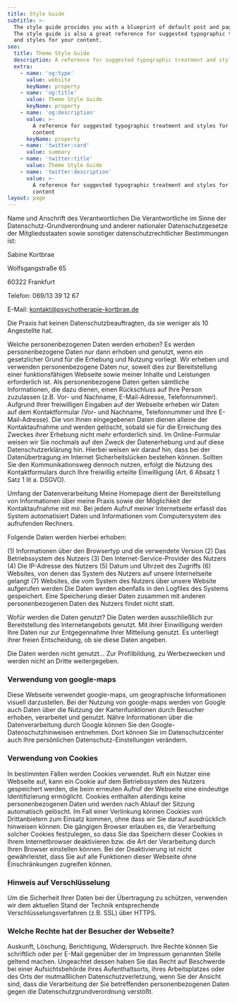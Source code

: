 ```yaml
---
title: Style Guide
subtitle: >-
  The style guide provides you with a blueprint of default post and page styles.
  The style guide is also a great reference for suggested typographic treatment
  and styles for your content.
seo:
  title: Theme Style Guide
  description: A reference for suggested typographic treatment and styles for your content
  extra:
    - name: 'og:type'
      value: website
      keyName: property
    - name: 'og:title'
      value: Theme Style Guide
      keyName: property
    - name: 'og:description'
      value: >-
        A reference for suggested typographic treatment and styles for your
        content
      keyName: property
    - name: 'twitter:card'
      value: summary
    - name: 'twitter:title'
      value: Theme Style Guide
    - name: 'twitter:description'
      value: >-
        A reference for suggested typographic treatment and styles for your
        content
layout: page
---
```


Name und Anschrift des Verantwortlichen
Die Verantwortliche im Sinne der Datenschutz-Grundverordnung und anderer nationaler Datenschutzgesetze der Mitgliedsstaaten sowie sonstiger datenschutzrechtlicher Bestimmungen ist:

Sabine Kortbrae

Wolfsgangstraße 65

60322 Frankfurt

Telefon: 069/13 39 12 67

E-Mail: kontakt@psychotherapie-kortbrae.de

Die Praxis hat keinen Datenschutzbeauftragten, da sie weniger als 10 Angestellte hat.

Welche personenbezogenen Daten werden erhoben?
Es werden personenbezogene Daten nur dann erhoben und genutzt, wenn ein gesetzlicher Grund für die Erhebung und Nutzung vorliegt. Wir erheben und verwenden personenbezogene Daten nur, soweit dies zur Bereitstellung einer funktionsfähigen Webseite sowie meiner Inhalte und Leistungen erforderlich ist. Als personenbezogene Daten gelten sämtliche Informationen, die dazu dienen, einen Rückschluss auf Ihre Person zuzulassen (z.B. Vor- und Nachname, E-Mail-Adresse, Telefonnummer). Aufgrund Ihrer freiwilligen Eingaben auf der Webseite erheben wir Daten auf dem Kontaktformular (Vor- und Nachname, Telefonnummer und Ihre E-Mail-Adresse). Die von Ihnen eingegebenen Daten dienen alleine der Kontaktaufnahme und werden gelöscht, sobald sie für die Erreichung des Zweckes ihrer Erhebung nicht mehr erforderlich sind. Im Online-Formular weisen wir Sie nochmals auf den Zweck der Datenerhebung und auf diese Datenschutzerklärung hin. Hierbei weisen wir darauf hin, dass bei der Datenübertragung im Internet Sicherheitslücken bestehen können. Sollten Sie den Kommunikationsweg dennoch nutzen, erfolgt die Nutzung des Kontaktformulars durch Ihre freiwillig erteilte Einwilligung (Art. 6 Absatz 1 Satz 1 lit a. DSGVO).

Umfang der Datenverarbeitung
Meine Homepage dient der Bereitstellung von Informationen über meine Praxis sowie der Möglichkeit der Kontaktaufnahme mit mir. Bei jedem Aufruf meiner Internetseite erfasst das System automatisiert Daten und Informationen vom Computersystem des aufrufenden Rechners.

Folgende Daten werden hierbei erhoben:

(1) Informationen über den Browsertyp und die verwendete Version
(2) Das Betriebssystem des Nutzers
(3) Den Internet-Service-Provider des Nutzers
(4) Die IP-Adresse des Nutzers
(5) Datum und Uhrzeit des Zugriffs
(6) Websites, von denen das System des Nutzers auf unsere Internetseite gelangt
(7) Websites, die vom System des Nutzers über unsere Website aufgerufen werden
Die Daten werden ebenfalls in den Logfiles des Systems gespeichert. Eine Speicherung dieser Daten zusammen mit anderen personenbezogenen Daten des Nutzers findet nicht statt.

Wofür werden die Daten genutzt?
Die Daten werden ausschließlich zur Bereitstellung des Internetangebots genutzt. Mit ihrer Einwilligung werden Ihre Daten nur zur Entgegennahme Ihrer Mitteilung genutzt. Es unterliegt ihrer freien Entscheidung, ob sie diese Daten angeben.

Die Daten werden nicht genutzt…
Zur Profilbildung, zu Werbezwecken und werden nicht an Dritte weitergegeben.

### Verwendung von google-maps
Diese Webseite verwendet google-maps, um geographische Informationen visuell darzustellen. Bei der Nutzung von google-maps werden von Google auch Daten über die Nutzung der Kartenfunktionen durch Besucher erhoben, verarbeitet und genutzt. Nähre Informationen über die Datenverarbeitung durch Google können Sie den Google-Datenschutzhinweisen entnehmen. Dort können Sie im Datenschutzcenter auch Ihre persönlichen Datenschutz-Einstellungen verändern.

### Verwendung von Cookies
In bestimmten Fällen werden Cookies verwendet. Ruft ein Nutzer eine Webseite auf, kann ein Cookie auf dem Betriebssystem des Nutzers gespeichert werden, die beim erneuten Aufruf der Webseite eine eindeutige Identifizierung ermöglicht. Cookies enthalten allerdings keine personenbezogenen Daten und werden nach Ablauf der Sitzung automatisch gelöscht. Im Fall einer Verlinkung können Cookies von Drittanbietern zum Einsatz kommen, ohne dass wir Sie darauf ausdrücklich hinweisen können. Die gängigen Browser erlauben es, die Verarbeitung solcher Cookies festzulegen, so dass Sie das Speichern dieser Cookies in Ihrem Internetbrowser deaktivieren bzw. die Art der Verarbeitung durch Ihren Browser einstellen können. Bei der Deaktivierung ist nicht gewährleistet, dass Sie auf alle Funktionen dieser Webseite ohne Einschränkungen zugreifen können.

### Hinweis auf Verschlüsselung
Um die Sicherheit Ihrer Daten bei der Übertragung zu schützen, verwenden wir dem aktuellen Stand der Technik entsprechende Verschlüsselungsverfahren (z.B. SSL) über HTTPS.

### Welche Rechte hat der Besucher der Webseite?
Auskunft, Löschung, Berichtigung, Widerspruch. Ihre Rechte können Sie schriftlich oder per E-Mail gegenüber der im Impressum genannten Stelle geltend machen. Ungeachtet dessen haben Sie das Recht auf Beschwerde bei einer Aufsichtsbehörde ihres Aufenthaltsorts, ihres Arbeitsplatzes oder des Orts der mutmaßlichen Datenschutzverletzung, wenn Sie der Ansicht sind, dass die Verarbeitung der Sie betreffenden personenbezogenen Daten gegen die Datenschutzgrundverordnung verstößt.
